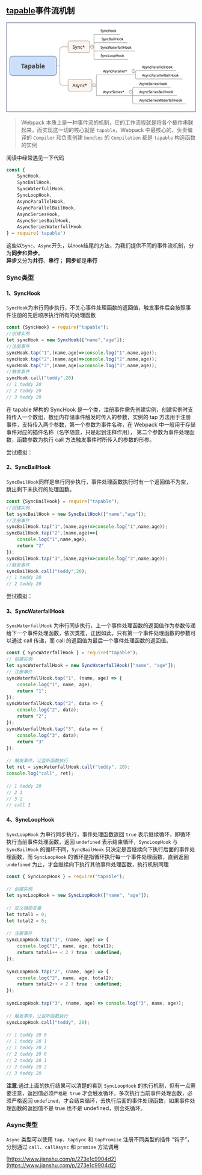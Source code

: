 ## [tapable](https://github.com/webpack/tapable)事件流机制

![Alt tapable](../../static/images/webpack/tapable.png)
>Webpack 本质上是一种事件流的机制，它的工作流程就是将各个插件串联起来，而实现这一切的核心就是 `tapable`，Webpack 中最核心的，负责编译的 `Compiler` 和负责创建 `bundles` 的 `Compilation` 都是 `tapable` 构造函数的实例

阅读中经常遇见一下代码
```js
const {
    SyncHook,
    SyncBailHook,
    SyncWaterfullHook,
    SyncLoopHook,
    AsyncParallelHook,
    AsyncParallelBailHook,
    AsyncSeriesHook,
    AsyncSeriesBailHook,
    AsyncSeriesWaterfullHook
} = require('tapable')
```
这些以`Sync`、`Async`开头，以`Hook`结尾的方法，为我们提供不同的事件流机制，分为**同步**和**异步**。<br>
**异步**又分为**并行**、**串行**；
**同步**都是**串行**

### Sync类型
#### 1、SyncHook
`SyncHook`为串行同步执行，不关心事件处理函数的返回值，触发事件后会按照事件注册的先后顺序执行所有的处理函数
```js
const {SyncHook} = require("tapable");
//创建实例
let syncHook = new SyncHook(["name","age"]);
//注册事件
syncHook.tap("1",(name,age)=>console.log("1",name,age));
syncHook.tap("2",(name,age)=>console.log("2",name,age));
syncHook.tap("3",(name,age)=>console.log("3",name,age));
//触发事件
syncHook.call("teddy",20)
// 1 teddy 20
// 2 teddy 20
// 3 teddy 20
```
在 tapable 解构的 SyncHook 是一个类，注册事件需先创建实例，创建实例时支持传入一个数组，数组内存储事件触发时传入的参数，实例的 tap 方法用于注册事件，支持传入两个参数，第一个参数为事件名称，在 Webpack 中一般用于存储事件对应的插件名称（名字随意，只是起到注释作用）， 第二个参数为事件处理函数，函数参数为执行 call 方法触发事件时所传入的参数的形参。

尝试模拟：

#### 2、SyncBailHook
`SyncBailHook`同样是串行同步执行，事件处理函数执行时有一个返回值不为空，跳出剩下未执行的处理函数。
```js
const {SyncBailHook} = require("tapable");
//创建实例
let syncBailHook = new SyncBailHook(["name","age"]);
//注册事件
syncBailHook.tap("1",(name,age)=>console.log("1",name,age));
syncBailHook.tap("2",(name,age)=>{
    console.log("1",name,age);
    return "2"
});
syncBailHook.tap("3",(name,age)=>console.log("3",name,age));
//触发事件
syncBailHook.call("teddy",20);
// 1 teddy 20
// 2 teddy 20
```

尝试模拟：

#### 3、SyncWaterfallHook
`SyncWaterfallHook` 为串行同步执行，上一个事件处理函数的返回值作为参数传递给下一个事件处理函数，依次类推，正因如此，只有第一个事件处理函数的参数可以通过 call 传递，而 call 的返回值为最后一个事件处理函数的返回值。
```js
const { SyncWaterfallHook } = require("tapable");
// 创建实例
let syncWaterfallHook = new SyncWaterfallHook(["name", "age"]);
// 注册事件
syncWaterfallHook.tap("1", (name, age) => {
    console.log("1", name, age);
    return "1";
});
syncWaterfallHook.tap("2", data => {
    console.log("2", data);
    return "2";
});
syncWaterfallHook.tap("3", data => {
    console.log("3", data);
    return "3"
});

// 触发事件，让监听函数执行
let ret = syncWaterfallHook.call("teddy", 20);
console.log("call", ret);

// 1 teddy 20
// 2 1
// 3 2
// call 3
```
#### 4、SyncLoopHook
`SyncLoopHook` 为串行同步执行，事件处理函数返回 `true` 表示继续循环，即循环执行当前事件处理函数，返回 `undefined` 表示结束循环，`SyncLoopHook` 与 `SyncBailHook` 的循环不同，`SyncBailHook` 只决定是否继续向下执行后面的事件处理函数，而 `SyncLoopHook` 的循环是指循环执行每一个事件处理函数，直到返回 `undefined` 为止，才会继续向下执行其他事件处理函数，执行机制同理
```js
const { SyncLoopHook } = require("tapable");

// 创建实例
let syncLoopHook = new SyncLoopHook(["name", "age"]);

// 定义辅助变量
let total1 = 0;
let total2 = 0;

// 注册事件
syncLoopHook.tap("1", (name, age) => {
    console.log("1", name, age, total1);
    return total1++ < 2 ? true : undefined;
});

syncLoopHook.tap("2", (name, age) => {
    console.log("2", name, age, total2);
    return total2++ < 2 ? true : undefined;
});

syncLoopHook.tap("3", (name, age) => console.log("3", name, age));

// 触发事件，让监听函数执行
syncLoopHook.call("teddy", 20);

// 1 teddy 20 0
// 1 teddy 20 1
// 1 teddy 20 2
// 2 teddy 20 0
// 2 teddy 20 1
// 2 teddy 20 2
// 3 teddy 20
```
**注意**:通过上面的执行结果可以清楚的看到 `SyncLoopHook` 的执行机制，但有一点需要注意，返回值必须`严格是 true` 才会触发循环，多次执行当前事件处理函数，必须严格返回 `undefined`，才会结束循环，去执行后面的事件处理函数，如果事件处理函数的返回值不是 true 也不是 undefined，则会死循环。

### Async类型
`Async` 类型可以使用 `tap`、`tapSync` 和 `tapPromise` 注册不同类型的插件 “钩子”，分别通过 `call`、`callAsync` 和 `promise` 方法调用

[https://www.jianshu.com/p/273e1c9904d2](https://www.jianshu.com/p/273e1c9904d2)